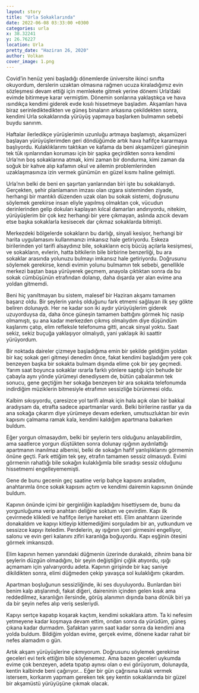 ```yaml
---
layout: story
title: "Urla Sokaklarında"
date: 2022-06-08 03:33:00 +0300
categories: urla
x: 38.32241
y: 26.76227
location: Urla
pretty_date: "Haziran 26, 2020"
author: Volkan
cover_image: 1.png
---
```


Covid’in henüz yeni başladığı dönemlerde üniversite ikinci sınıfta okuyordum, derslerin uzaktan olmasına rağmen ucuza kiraladığımız evin sözleşmesi devam ettiği için memlekete gitmek yerine dönemi Urla’daki evimde bitirmeye karar vermiştim. Dönemin sonlarına yaklaştıkça ve hava ısındıkça kendimi giderek evde kısılı hissetmeye başladım. Akşamları hava biraz serinlediktedikten ve güneş binaların arkasına çekildekten sonra, kendimi Urla sokaklarında yürüyüş yapmaya başlarken bulmamın sebebi buydu sanırım.

Haftalar ilerledikçe yürüşlerimin uzunluğu artmaya başlamıştı, akşamüzeri başlayan yürüyüşlerimden geri döndüğümde artık hava hafifçe kararmaya başlıyordu. Kulaklıklarımı taktıkan ve kafama da beni akşamüzeri güneşinin tek tük ışınlarından koruması için bir şapka geçirdikten sonra kendimi Urla’nın boş sokaklarına atmak, kimi zaman bir dondurma, kimi zaman da soğuk bir kahve alıp kafamın okul ve ailemin problemlerinden uzaklaşmasınıza izin vermek günümün en güzel kısmı haline gelmişti.

Urla’nın belki de beni en şaşırtan yanlarından biri işte bu sokaklarıydı. Gerçekten, şehir planlamanın imzası olan ızgara sisteminden ziyade, herhangi bir mantıklı düzenden uzak olan bu sokak sistemi, doğrusunu söylemek gerekirse insan eliyle yapılmış olmaktan çok, vücudun derinlerinden gelip dokuları kaplayan kılcal damarları andırıyordu, nitekim, yürüyüşlerim bir çok kez herhangi bir yere çıkmayan, aslında azıcık devam etse başka sokaklarla kesisecek dar çıkmaz sokaklarda bitmişti.

Merkezdeki bölgelerde sokakların bu darlığı, sinyali kesiyor, herhangi bir harita uygulamasını kullanmanızı imkansız hale getiriyordu. Eskeza birilerinden yol tarifi alsaydınız bile, sokakların eciş bücüş açılarla kesişmesi, ve sokakların, evlerin, hatta bitkilerin bile birbirine benzerliği, bu ara sokaklar arasında yolunuzu bulmayı imkansız hale getiriyordu. Doğrusunu söylemek gerekirse, kendi evimin yolunu bulmamın tek sebebi, genellikle merkezi baştan başa yürüyerek geçmem, anayola çıktıktan sonra da bu sokak cümbüşünün etrafından dolanıp, daha dışarda yer alan evime ana yoldan gitmemdi.

Beni hiç yanıltmayan bu sistem, malesef bir Haziran akşamı tamamen başarız oldu. Bir şeylerin yanlış olduğunu fark etmemi sağlayan ilk şey gökte beliren dolunaydı. Her ne kadar son iki aydır yürüyüşlerim giderek uzuyorduysa da, daha önce güneşin tamamen battığını görmek hiç nasip olmamıştı, şu ana kadar merkezden çıkmış olmalıydım diye düşündüm kaşlarımı çatıp, elim refleksle telefonuma gitti, ancak sinyal yoktu. Saat sekiz, sekiz buçuğa yaklaşıyor olmalıydı, yani yaklaşık iki saattir yürüyordum.

Bir noktada daireler çizmeye başladığıma emin bir şekilde geldiğim yoldan bir kaç sokak geri gitmeyi denedim önce, fakat kendimi başladığım yere çok benzeyen başka bir sokakta bulmam dışında elime çok bir şey geçmedi. Yarım saat boyunca sokaklar ısrarla farklı yönlere saptığı için behude bir çabayla aynı yönde yürümeyi denediysem de, bütün çabalarımın tek sonucu, gene geçtiğim her sokağa benzeyen bir ara sokakta telefonumda indirdiğim müziklerin bitmesiyle etrafımın sessizliğe bürünmesi oldu.

Kalbim sıkışıyordu, çaresizce yol tarifi almak için hala açık olan bir bakkal aradıysam da, etrafta sadece apartmanlar vardı. Belki birilerine rastlar ya da ana sokağa çıkarım diye yürümeye devam ederken, umutsuzluktan bir evin kapısını çalmama ramak kala, kendimi kaldığım apartmana bakarken buldum.

Eğer yorgun olmasaydım, belki bir şeylerin ters olduğunu anlayabilirdim, ama saatlerce yorgun düştükten sonra dolunay ışığının aydınlattığı apartmanın inanılmaz albenisi, belki de sokağın hafif yanlışlıklarını görmemin önüne geçti. Fark ettiğim tek şey, etrafın tamamen sessiz olmasıydı. Evimi görmenin rahatlığı bile sokağın kulaklığımla bile sıradışı sessiz olduğunu hissetmemi engelleyememişti.

Gene de bunu gecenin geç saatine verip bahçe kapısını araladım, anahtarımla önce sokak kapısını açtım ve kendimi dairemin kapısının önünde buldum.

Kapının önünde içimi bir gerginliğin kapladığını hisettiysem de, bunu da yorgunluğuma verip anahtarı deliğine soktum ve çevirdim. Kapı ilk çevirmede klikledi ve hafifçe ileriye hareket etti. Elim anahtarın üzerinde donakaldım ve kapıyı kitleyip kitlemediğimi sorguladım bir an, yutkundum ve sessizce kapıyı iteledim. Perdelerin, ay ışığının içeri girmesini engelliyor, salonu ve evin geri kalanını zifiri karanlığa boğuyordu. Kapı eşğinin ötesini görmek imkansızdı.

Elim kapının hemen yanındaki düğmenin üzerinde durakaldı, zihnim bana bir şeylerin düzgün olmadığını, bir şeyin değiştiğini çığlık atıyordu, ışığı açmamam için yalvarıyordu adeta. Kapının girişinde bir kaç saniye dikildikten sonra, elimi düğmeden çekip yavaşça sol kulaklığımı çıkardım.

Apartman boşluğunun sessizliğinde, iki ses duyuluyordu. Bunlardan biri benim kalp atışlarımdı, fakat diğeri, daireninin içinden gelen kısık ama reddedilmez, karanlığın ilersinde, görüş alanımın dışında bana dönük biri ya da bir şeyin nefes alıp veriş sesleriydi.

Kapıyı sertçe kapatıp koşarak kaçtım, kendimi sokaklara attım. Ta ki nefesim yetmeyene kadar koşmaya devam ettim, ondan sonra da yürüdüm, güneş çıkana kadar durmadım. Şafaktan yarım saat kadar sonra da kendimi ana yolda buldum. Bildiğim yoldan evime, gerçek evime, dönene kadar rahat bir nefes alamadım o gün.

Artık akşam yürüyüşlerine çıkmıyorum. Doğrusunu söylemek gerekirse geceleri evi terk ettiğim bile söylenemez. Ama bazen geceleri uykumda evime çok benzeyen, adeta tıpatıp aynısı olan o evi görüyorum, dolunayda, kentin kalbinde beni çağırıyor… Eğer bir gün çağrısına kulak vermek istersem, korkarım yapmam gereken tek şey kentin sokaklarında bir güzel bir akşamüstü yürüyüşüne çıkmak olacak.
